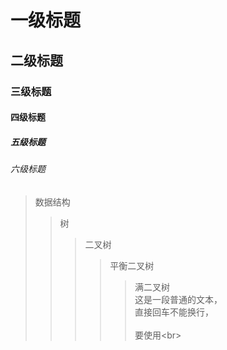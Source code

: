 # 一级标题  
## 二级标题  
### 三级标题  
#### 四级标题  
##### 五级标题  
###### 六级标题  

>数据结构  
>>树  
>>>二叉树  
>>>>平衡二叉树  
>>>>>满二叉树  
这是一段普通的文本，  
直接回车不能换行，<br>  
要使用\<br> 

